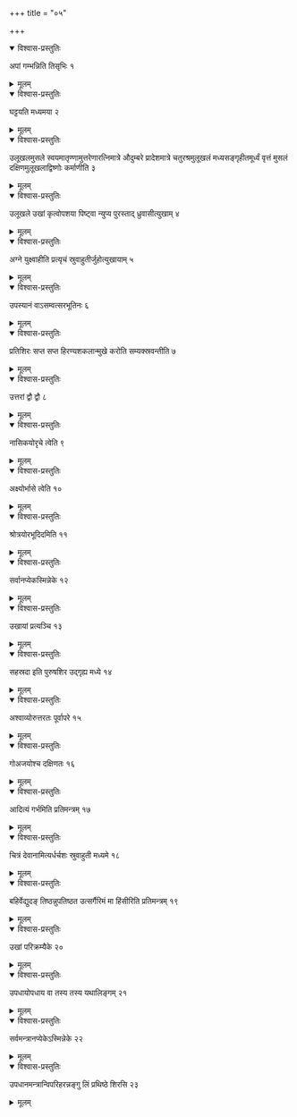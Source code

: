 +++
title = "०५"

+++


<details open><summary>विश्वास-प्रस्तुतिः</summary>

अपां गम्भन्निति तिसृभिः १
</details>

<details><summary>मूलम्</summary>

अपां गम्भन्निति तिसृभिः १
</details>


<details open><summary>विश्वास-प्रस्तुतिः</summary>

घट्टयति मध्यमया २
</details>

<details><summary>मूलम्</summary>

घट्टयति मध्यमया २
</details>


<details open><summary>विश्वास-प्रस्तुतिः</summary>

उलूखलमुसले स्वयमातृण्णामुत्तरेणारत्निमात्रे औदुम्बरे प्रादेशमात्रे चतुरश्रमुलूखलं मध्यसङ्गृहीतमूर्ध्वं वृत्तं मुसलं दक्षिणमुलूखलाद्विष्णोः कर्माणीति ३
</details>

<details><summary>मूलम्</summary>

उलूखलमुसले स्वयमातृण्णामुत्तरेणारत्निमात्रे औदुम्बरे प्रादेशमात्रे चतुरश्रमुलूखलं मध्यसङ्गृहीतमूर्ध्वं वृत्तं मुसलं दक्षिणमुलूखलाद्विष्णोः कर्माणीति ३
</details>


<details open><summary>विश्वास-प्रस्तुतिः</summary>

उलूखले उखां कृत्वोपशया पिष्ट्वा न्युप्य पुरस्ताद् ध्रुवासीत्युखाम् ४
</details>

<details><summary>मूलम्</summary>

उलूखले उखां कृत्वोपशया पिष्ट्वा न्युप्य पुरस्ताद् ध्रुवासीत्युखाम् ४
</details>


<details open><summary>विश्वास-प्रस्तुतिः</summary>

अग्ने युक्ष्वाहीति प्रत्यृचं स्रुवाहुतीर्जुहोत्युखायाम् ५
</details>

<details><summary>मूलम्</summary>

अग्ने युक्ष्वाहीति प्रत्यृचं स्रुवाहुतीर्जुहोत्युखायाम् ५
</details>


<details open><summary>विश्वास-प्रस्तुतिः</summary>

उपस्यानं वाऽसम्वत्सरभूतिनः ६
</details>

<details><summary>मूलम्</summary>

उपस्यानं वाऽसम्वत्सरभूतिनः ६
</details>


<details open><summary>विश्वास-प्रस्तुतिः</summary>

प्रतिशिरः सप्त सप्त हिरण्यशकलान्मुखे करोति सम्यक्स्रवन्तीति ७
</details>

<details><summary>मूलम्</summary>

प्रतिशिरः सप्त सप्त हिरण्यशकलान्मुखे करोति सम्यक्स्रवन्तीति ७
</details>


<details open><summary>विश्वास-प्रस्तुतिः</summary>

उत्तरां द्वौ द्वौ ८
</details>

<details><summary>मूलम्</summary>

उत्तरां द्वौ द्वौ ८
</details>


<details open><summary>विश्वास-प्रस्तुतिः</summary>

नासिकयोरृचे त्वेति ९
</details>

<details><summary>मूलम्</summary>

नासिकयोरृचे त्वेति ९
</details>


<details open><summary>विश्वास-प्रस्तुतिः</summary>

अक्ष्योर्भासे त्वेति १०
</details>

<details><summary>मूलम्</summary>

अक्ष्योर्भासे त्वेति १०
</details>


<details open><summary>विश्वास-प्रस्तुतिः</summary>

श्रोत्रयोरभूदिदमिति ११
</details>

<details><summary>मूलम्</summary>

श्रोत्रयोरभूदिदमिति ११
</details>


<details open><summary>विश्वास-प्रस्तुतिः</summary>

सर्वानप्येकस्मिन्नेके १२
</details>

<details><summary>मूलम्</summary>

सर्वानप्येकस्मिन्नेके १२
</details>


<details open><summary>विश्वास-प्रस्तुतिः</summary>

उखायां प्रत्यञ्चि १३
</details>

<details><summary>मूलम्</summary>

उखायां प्रत्यञ्चि १३
</details>


<details open><summary>विश्वास-प्रस्तुतिः</summary>

सहस्रदा इति पुरुषशिर उद्गृह्य मध्ये १४
</details>

<details><summary>मूलम्</summary>

सहस्रदा इति पुरुषशिर उद्गृह्य मध्ये १४
</details>


<details open><summary>विश्वास-प्रस्तुतिः</summary>

अश्वाव्योरुत्तरतः पूर्वापरे १५
</details>

<details><summary>मूलम्</summary>

अश्वाव्योरुत्तरतः पूर्वापरे १५
</details>


<details open><summary>विश्वास-प्रस्तुतिः</summary>

गोअजयोश्च दक्षिणतः १६
</details>

<details><summary>मूलम्</summary>

गोअजयोश्च दक्षिणतः १६
</details>


<details open><summary>विश्वास-प्रस्तुतिः</summary>

आदित्यं गर्भमिति प्रतिमन्त्रम् १७
</details>

<details><summary>मूलम्</summary>

आदित्यं गर्भमिति प्रतिमन्त्रम् १७
</details>


<details open><summary>विश्वास-प्रस्तुतिः</summary>

चित्रं देवानामित्यर्धर्चशः स्रुवाहुती मध्यमे १८
</details>

<details><summary>मूलम्</summary>

चित्रं देवानामित्यर्धर्चशः स्रुवाहुती मध्यमे १८
</details>


<details open><summary>विश्वास-प्रस्तुतिः</summary>

बहिर्वेद्युदङ् तिष्ठन्नुपतिष्ठत उत्सर्गैरिमं मा हिंसीरिति प्रतिमन्त्रम् १९
</details>

<details><summary>मूलम्</summary>

बहिर्वेद्युदङ् तिष्ठन्नुपतिष्ठत उत्सर्गैरिमं मा हिंसीरिति प्रतिमन्त्रम् १९
</details>


<details open><summary>विश्वास-प्रस्तुतिः</summary>

उखां परिक्रम्यैके २०
</details>

<details><summary>मूलम्</summary>

उखां परिक्रम्यैके २०
</details>


<details open><summary>विश्वास-प्रस्तुतिः</summary>

उपधायोपधाय वा तस्य तस्य यथालिङ्गम् २१
</details>

<details><summary>मूलम्</summary>

उपधायोपधाय वा तस्य तस्य यथालिङ्गम् २१
</details>


<details open><summary>विश्वास-प्रस्तुतिः</summary>

सर्वमन्त्रानप्येकेऽस्मिन्नेके २२
</details>

<details><summary>मूलम्</summary>

सर्वमन्त्रानप्येकेऽस्मिन्नेके २२
</details>


<details open><summary>विश्वास-प्रस्तुतिः</summary>

उपधानमन्त्रान्विपरिहरन्नङ्गु लिं प्रथिष्ठे शिरसि २३
</details>

<details><summary>मूलम्</summary>

उपधानमन्त्रान्विपरिहरन्नङ्गु लिं प्रथिष्ठे शिरसि २३
</details>
